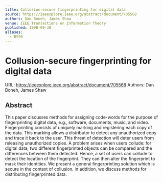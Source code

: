 ```yaml
---
title: Collusion-secure fingerprinting for digital data
source: https://ieeexplore.ieee.org/abstract/document/705568
authors: Dan Boneh, James Shaw
venue: IEEE Transactions on Information Theory
published: 1998-09-30
aliases:
  - BS98
---
```

# Collusion-secure fingerprinting for digital data
URL: https://ieeexplore.ieee.org/abstract/document/705568
Authors: Dan Boneh, James Shaw
## Abstract
This paper discusses methods for assigning code-words for the purpose of fingerprinting digital data, e.g., software, documents, music, and video. Fingerprinting consists of uniquely marking and registering each copy of the data. This marking allows a distributor to detect any unauthorized copy and trace it back to the user. This threat of detection will deter users from releasing unauthorized copies. A problem arises when users collude: for digital data, two different fingerprinted objects can be compared and the differences between them detected. Hence, a set of users can collude to detect the location of the fingerprint. They can then alter the fingerprint to mask their identities. We present a general fingerprinting solution which is secure in the context of collusion. In addition, we discuss methods for distributing fingerprinted data.
